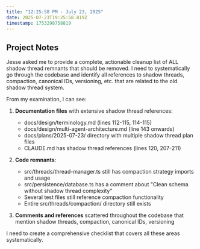 ```yaml
---
title: "12:25:58 PM - July 23, 2025"
date: 2025-07-23T19:25:58.819Z
timestamp: 1753298758819
---
```


## Project Notes

Jesse asked me to provide a complete, actionable cleanup list of ALL shadow thread remnants that should be removed. I need to systematically go through the codebase and identify all references to shadow threads, compaction, canonical IDs, versioning, etc. that are related to the old shadow thread system.

From my examination, I can see:

1. **Documentation files** with extensive shadow thread references:
   - docs/design/terminology.md (lines 112-115, 114-115)
   - docs/design/multi-agent-architecture.md (line 143 onwards)
   - docs/plans/2025-07-23/ directory with multiple shadow thread plan files
   - CLAUDE.md has shadow thread references (lines 120, 207-211)

2. **Code remnants**:
   - src/threads/thread-manager.ts still has compaction strategy imports and usage
   - src/persistence/database.ts has a comment about "Clean schema without shadow thread complexity"
   - Several test files still reference compaction functionality
   - Entire src/threads/compaction/ directory still exists

3. **Comments and references** scattered throughout the codebase that mention shadow threads, compaction, canonical IDs, versioning

I need to create a comprehensive checklist that covers all these areas systematically.

